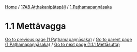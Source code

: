 
[Home](/) / [17A8 Aṭṭhakanipātapāḷi](../../17A8.md) / [1 Paṭhamapaṇṇāsaka](../1.md)

# 1.1 Mettāvagga


[Go to previous page (1 Paṭhamapaṇṇāsaka)](../1.md) / [Go to parent page (1 Paṭhamapaṇṇāsaka)](../1.md) / [Go to next page (1.1.1 Mettāsutta)](1.1/1.1.1.md)


